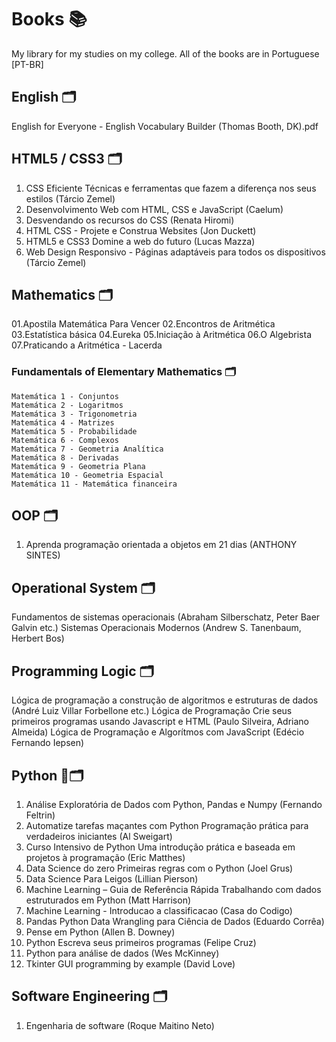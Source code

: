 # Books 📚

My library for my studies on my college. All of the books are in Portuguese [PT-BR]

## English 🗂

English for Everyone - English Vocabulary Builder (Thomas Booth, DK).pdf

## HTML5 / CSS3 🗂

01. CSS Eficiente Técnicas e ferramentas que fazem a diferença nos seus estilos (Tárcio Zemel)
02. Desenvolvimento Web com HTML, CSS e JavaScript (Caelum)
03. Desvendando os recursos do CSS (Renata Hiromi)
04. HTML  CSS - Projete e Construa Websites (Jon Duckett)
05. HTML5 e CSS3 Domine a web do futuro (Lucas Mazza)
06. Web Design Responsivo - Páginas adaptáveis para todos os dispositivos (Tárcio Zemel)

## Mathematics 🗂

01.Apostila Matemática Para Vencer
02.Encontros de Aritmética
03.Estatística básica
04.Eureka
05.Iniciação à Aritmética
06.O Algebrista
07.Praticando a Aritmética - Lacerda
### Fundamentals of Elementary Mathematics 🗂
    Matemática 1 - Conjuntos
    Matemática 2 - Logaritmos
    Matemática 3 - Trigonometria
    Matemática 4 - Matrizes
    Matemática 5 - Probabilidade
    Matemática 6 - Complexos
    Matemática 7 - Geometria Analítica
    Matemática 8 - Derivadas
    Matemática 9 - Geometria Plana
    Matemática 10 - Geometria Espacial
    Matemática 11 - Matemática financeira

## OOP 🗂

01. Aprenda programação orientada a objetos em 21 dias (ANTHONY SINTES)

## Operational System 🗂

Fundamentos de sistemas operacionais (Abraham Silberschatz, Peter Baer Galvin etc.)
Sistemas Operacionais Modernos (Andrew S. Tanenbaum, Herbert Bos)

## Programming Logic 🗂

Lógica de programação a construção de algoritmos e estruturas de dados (André Luiz Villar Forbellone etc.)
Lógica de Programação Crie seus primeiros programas usando Javascript e HTML (Paulo Silveira, Adriano Almeida)
Lógica de Programação e Algorítmos com JavaScript (Edécio Fernando Iepsen)

## Python 🐍🗂

01. Análise Exploratória de Dados com Python, Pandas e Numpy (Fernando Feltrin)
02. Automatize tarefas maçantes com Python Programação prática para verdadeiros iniciantes (Al Sweigart)
03. Curso Intensivo de Python Uma introdução prática e baseada em projetos à programação (Eric Matthes)
04. Data Science do zero Primeiras regras com o Python (Joel Grus)
05. Data Science Para Leigos (Lillian Pierson)
06. Machine Learning – Guia de Referência Rápida Trabalhando com dados estruturados em Python (Matt Harrison)
07. Machine Learning - Introducao a classificacao (Casa do Codigo)
08. Pandas Python Data Wrangling para Ciência de Dados (Eduardo Corrêa)
09. Pense em Python (Allen B. Downey)
10. Python Escreva seus primeiros programas (Felipe Cruz)
11. Python para análise de dados (Wes McKinney)
12. Tkinter GUI programming by example (David Love)

## Software Engineering 🗂

01. Engenharia de software (Roque Maitino Neto)